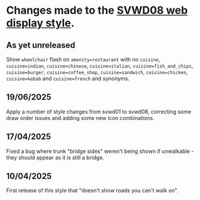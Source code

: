 # Changes made to the [SVWD08 web display style](https://github.com/SomeoneElseOSM/SomeoneElse-vector-web-display/blob/main/resources/README_svwd08.md).  

## As yet unreleased
Show `wheelchair` flash on `amenity=restaurant` with no `cuisine`, `cuisine=indian`, `cuisine=chinese`, `cuisine=italian`, `cuisine=fish_and_chips`, `cuisine=burger`, `cuisine=coffee_shop`, `cuisine=sandwich`, `cuisine=chicken`, `cuisine=kebab` and `cuisine=french` and synonyms.

## 19/06/2025
Apply a number of style changes from svwd01 to svwd08, correcting some draw order issues and adding some new icon combinations.

## 17/04/2025
Fixed a bug where trunk "bridge sides" weren't being shown if unwalkable - they should appear as it is still a bridge.

## 10/04/2025
First release of this style that "doesn't show roads you can't walk on".
